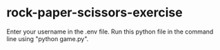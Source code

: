# rock-paper-scissors-exercise

Enter your username in the .env file.
Run this python file in the command line using "python game.py".